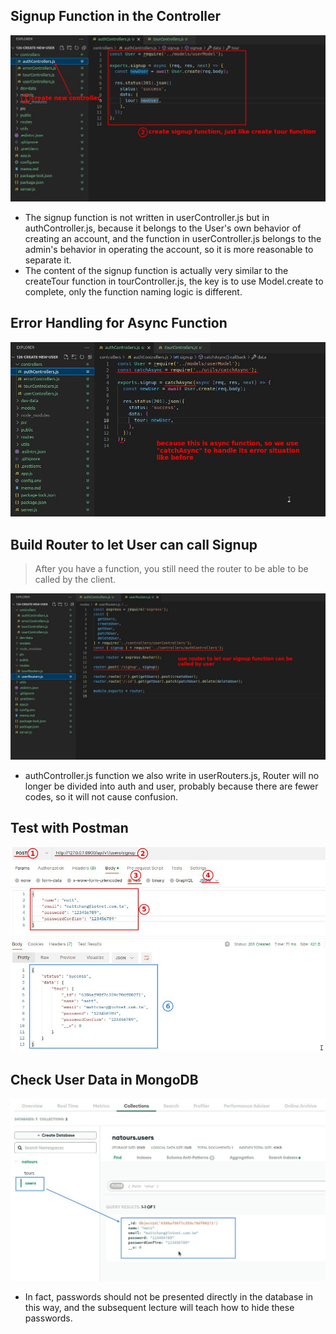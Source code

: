## **Signup Function in the Controller**

![Alt authControllers.js](pic/01.jpg)

- The signup function is not written in userController.js but in authController.js, because it belongs to the User's own behavior of creating an account, and the function in userController.js belongs to the admin's behavior in operating the account, so it is more reasonable to separate it.
- The content of the signup function is actually very similar to the createTour function in tourController.js, the key is to use Model.create to complete, only the function naming logic is different.

## **Error Handling for Async Function**

![Alt error handler for async](pic/02.jpg)

## **Build Router to let User can call Signup**

> After you have a function, you still need the router to be able to be called by the client.

![Alt build router](pic/03.jpg)

- authController.js function we also write in userRouters.js, Router will no longer be divided into auth and user, probably because there are fewer codes, so it will not cause confusion.

## **Test with Postman**

![Alt signup with postman](pic/04.jpg)

## **Check User Data in MongoDB**

![Alt check in MongoDB](pic/05.jpg)

- In fact, passwords should not be presented directly in the database in this way, and the subsequent lecture will teach how to hide these passwords.
